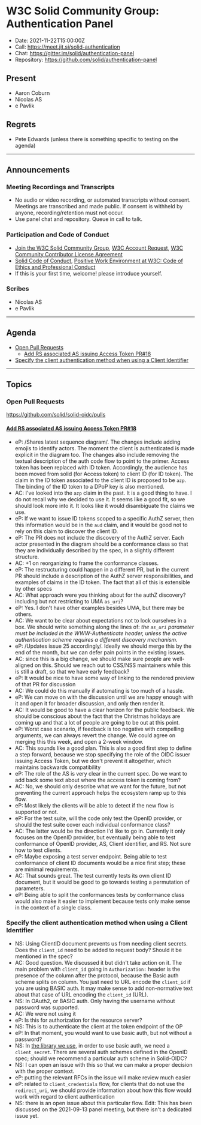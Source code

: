 # W3C Solid Community Group: Authentication Panel

* Date: 2021-11-22T15:00:00Z
* Call: https://meet.jit.si/solid-authentication
* Chat: https://gitter.im/solid/authentication-panel
* Repository: https://github.com/solid/authentication-panel

## Present
* Aaron Coburn
* Nicolas AS
* e Pavlik

## Regrets
* Pete Edwards (unless there is something specific to testing on the agenda)

---

## Announcements

### Meeting Recordings and Transcripts
* No audio or video recording, or automated transcripts without consent. Meetings are transcribed and made public. If consent is withheld by anyone, recording/retention must not occur.
* Use panel chat and repository. Queue in call to talk.


### Participation and Code of Conduct
* [Join the W3C Solid Community Group](https://www.w3.org/community/solid/join), [W3C Account Request](http://www.w3.org/accounts/request), [W3C Community Contributor License Agreement](https://www.w3.org/community/about/agreements/cla/)
* [Solid Code of Conduct](https://github.com/solid/process/blob/master/code-of-conduct.md), [Positive Work Environment at W3C: Code of Ethics and Professional Conduct](https://github.com/solid/process/blob/master/code-of-conduct.md)
* If this is your first time, welcome! please introduce yourself.


### Scribes
* Nicolas AS
* e Pavlik

---

## Agenda

* [Open Pull Requests](https://github.com/solid/solid-oidc/pulls)
  * [Add RS associated AS issuing Access Token PR#18](https://github.com/solid/solid-oidc/pull/18)
* [Specify the client authentication method when using a Client Identifier](https://github.com/solid/authentication-panel/issues/201)

---

## Topics

### Open Pull Requests

https://github.com/solid/solid-oidc/pulls

#### [Add RS associated AS issuing Access Token PR#18](https://github.com/solid/solid-oidc/pull/18)

* eP: /Shares latest sequence diagram/. The changes include adding emojis to identify actors. The moment the client is authenticated is made explicit in the diagram too. The changes also include removing the textual description of the auth code flow to point to the primer. Access token has been replaced with ID token. Accordingly, the audience has been moved from solid (for Access token) to client ID (for ID token). The claim in the ID token associated to the client ID is proposed to be `azp`. The binding of the ID token to a DPoP key is also mentioned.
* AC: I've looked into the `azp` claim in the past. It is a good thing to have. I do not recall why we decided to use it. It seems like a good fit, so we should look more into it. It looks like it would disambiguate the claims we use.
* eP: If we want to issue ID tokens scoped to a specific AuthZ server, then this information would be in the `aud` claim, and it would be good not to rely on this claim to discover the client ID.
* eP: The PR does not include the discovery of the AuthZ server. Each actor presented in the diagram should be a conformance class so that they are individually described by the spec, in a slightly different structure. 
* AC: +1 on reorganizing to frame the conformance classes.
* eP: The restructuring could happen in a different PR, but in the current PR should include a description of the AuthZ server responsibilities, and examples of claims in the ID token. The fact that all of this is extensible by other specs
* AC: What approach were you thinking about for the authZ discovery? including but not restricting to UMA `as_uri`?
* eP: Yes. I don't have other examples besides UMA, but there may be others.
* AC: We want to be clear about expectations not to lock ourselves in a box. We should write something along the lines of: _the `as_uri` parameter must be included in the WWW-Authenticate header, unless the active authentication scheme requires a different discovery mechanism._ 
* eP: /Updates issue 25 accordingly/. Ideally we should merge this by the end of the month, but we can defer pain points in the existing issues.
* AC: since this is a big change, we should make sure people are well-aligned on this. Should we reach out to CSS/NSS maintainers while this is still a draft, so that we have early feedback?
* eP: It would be nice to have some way of linking to the rendered preview of that PR for discussion
* AC: We could do this manually if automating is too much of a hassle.
* eP: We can move on with the discussion until we are happy enough with it and open it for broader discussion, and only then render it.
* AC: It would be good to have a clear horizon for the public feedback. We should be conscious about the fact that the Christmas holidays are coming up and that a lot of people are going to be out at this point.
* eP: Worst case scenario, if feedback is too negative with compelling arguments, we can always revert the change. We could agree on merging this this week, and open a 2-week window.
* AC: This sounds like a good plan. This is also a good first step to define a step forward, because we stop specifying the role of the OIDC issuer issuing Access Token, but we don't prevent it altogether, which maintains backwards compatibility
* eP: The role of the AS is very clear in the current spec. Do we want to add back some text about where the access token is coming from?
* AC: No, we should only describe what we want for the future, but not preventing the current approach helps the ecosystem ramp up to this flow.
* eP: Most likely the clients will be able to detect if the new flow is supported or not.
* eP: For the test suite, will the code only test the OpenID provider, or should the test suite cover each individual conformance class?
* AC: The latter would be the direction I'd like to go in. Currently it only focuses on the OpenID provider, but eventually being able to test conformance of OpenID provider, AS, Client identifier, and RS. Not sure how to test clients.
* eP: Maybe exposing a test server endpoint. Being able to test conformance of client ID documents would be a nice first step; these are minimal requirements.
* AC: That sounds great. The test currently tests its own client ID document, but it would be good to go towards testing a permutation of parameters.
* eP: Being able to split the conformances tests by conformance class would also make it easier to implement because tests only make sense in the context of a single class.


### Specify the client authentication method when using a Client Identifier

* NS: Using ClientID document prevents us from needing client secrets. Does the `client_id` need to be added to request body? Should it be mentioned in the spec?
* AC: Good question. We discussed it but didn't take action on it. The main problem with `client_id` going in `Authorization:` header is the presence of the column after the protocol, because the Basic auth scheme splits on column. You just need to URL encode the `client_id` if you are using BASIC auth. It may make sense to add non-normative text about that case of URL encoding the `client_id` (URL).
* NS: In OAuth2, or BASIC auth. Only having the username without password was supported.
* AC: We were not using it 
* eP: Is this for authorization for the resource server?
* NS: This is to authenticate the client at the token endpoint of the OP
* eP: In that moment, you would want to use basic auth, but not without a password?
* NS: In [the library we use](https://github.com/panva/node-openid-client), in order to use basic auth, we need a `client_secret`. There are several auth schemes defined in the OpenID spec; should we recommend a particular auth scheme in Solid-OIDC?
* NS: I can open an issue with this so that we can make a proper decision with the proper context.
* eP: putting the relevant RFCs in the issue will make review much easier
* eP: related to `client_credentials` flow, for clients that do not use the `redirect_uri`, we should provide information about how this flow would work with regard to client authentication
* NS: there is an open issue about this particular flow. Edit: This has been discussed on the 2021-09-13 panel meeting, but there isn't a dedicated issue yet.
